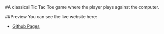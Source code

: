#A classical Tic Tac Toe game where the player plays against the computer.

##Preview
You can see the live website here:
* [Github Pages](https://arghya-sengupta.github.io/Tic-Tac-Toe-AI/)
